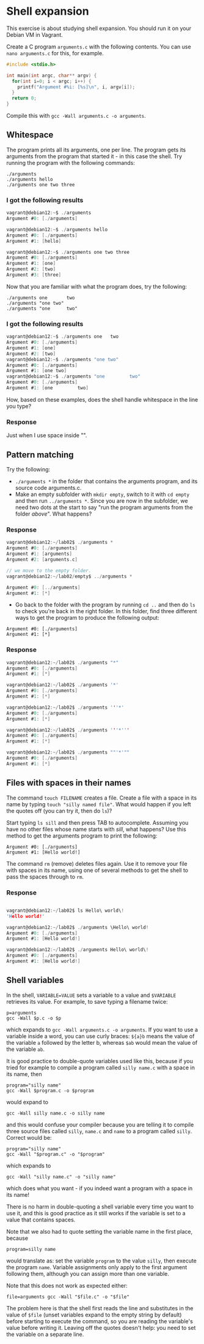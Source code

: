# Shell expansion

This exercise is about studying shell expansion. You should run it on your Debian VM in Vagrant.

Create a C program `arguments.c` with the following contents. You can use `nano arguments.c` for this, for example.

```C
#include <stdio.h>

int main(int argc, char** argv) {
  for(int i=0; i < argc; i++) {
    printf("Argument #%i: [%s]\n", i, argv[i]);
  }
  return 0;
}
```

Compile this with `gcc -Wall arguments.c -o arguments`. 

## Whitespace

The program prints all its arguments, one per line. The program gets its arguments from the program that started it - in this case the shell.
Try running the program with the following commands:

    ./arguments
    ./arguments hello
    ./arguments one two three

### I got the following results
```C
vagrant@debian12:~$ ./arguments
Argument #0: [./arguments]

vagrant@debian12:~$ ./arguments hello
Argument #0: [./arguments]
Argument #1: [hello]

vagrant@debian12:~$ ./arguments one two three
Argument #0: [./arguments]
Argument #1: [one]
Argument #2: [two]
Argument #3: [three]

```

Now that you are familiar with what the program does, try the following:

    ./arguments one       two
    ./arguments "one two"
    ./arguments "one      two"

### I got the following results
```C
vagrant@debian12:~$ ./arguments one   two
Argument #0: [./arguments]
Argument #1: [one]
Argument #2: [two]
vagrant@debian12:~$ ./arguments "one two"
Argument #0: [./arguments]
Argument #1: [one two]
vagrant@debian12:~$ ./arguments "one         two"
Argument #0: [./arguments]
Argument #1: [one         two]
```

How, based on these examples, does the shell handle whitespace in the line you type?

### Response
Just when I use space inside "".

## Pattern matching

Try the following:

  * `./arguments *` in the folder that contains the arguments program, and its source code arguments.c.
  * Make an empty subfolder with `mkdir empty`, switch to it with `cd empty` and then run `../arguments *`. Since you are now in the subfolder, we need two dots at the start to say "run the program arguments from the folder _above_". What happens?

### Response

```C
vagrant@debian12:~/lab02$ ./arguments *
Argument #0: [./arguments]
Argument #1: [arguments]
Argument #2: [arguments.c]

// we move to the empty folder.
vagrant@debian12:~/lab02/empty$ ../arguments *

Argument #0: [../arguments]
Argument #1: [*]
```

  * Go back to the folder with the program by running `cd ..` and then do `ls` to check you're back in the right folder. In this folder, find three different ways to get the program to produce the following output:

```
Argument #0: [./arguments]
Argument #1: [*] 
```
### Response

```C
vagrant@debian12:~/lab02$ ./arguments "*"
Argument #0: [./arguments]
Argument #1: [*]

vagrant@debian12:~/lab02$ ./arguments '*'
Argument #0: [./arguments]
Argument #1: [*]

vagrant@debian12:~/lab02$ ./arguments '''*'
Argument #0: [./arguments]
Argument #1: [*]

vagrant@debian12:~/lab02$ ./arguments '''*'''
Argument #0: [./arguments]
Argument #1: [*]

vagrant@debian12:~/lab02$ ./arguments ""'*'""
Argument #0: [./arguments]
Argument #1: [*]

```

## Files with spaces in their names

The command `touch FILENAME` creates a file. Create a file with a space in its name by typing `touch "silly named file"`. What would happen if you left the quotes off (you can try it, then do `ls`)?

Start typing `ls sill` and then press TAB to autocomplete. Assuming you have no other files whose name starts with _sill_, what happens? Use this method to get the arguments program to print the following:

```
Argument #0: [./arguments]
Argument #1: [Hello world!] 
```

The command `rm` (remove) deletes files again. Use it to remove your file with spaces in its name, using one of several methods to get the shell to pass the spaces through to `rm`.

### Response

```C

vagrant@debian12:~/lab02$ ls Hello\ world\! 
'Hello world!'

vagrant@debian12:~/lab02$ ./arguments \Hello\ world!
Argument #0: [./arguments]
Argument #1: [Hello world!]

vagrant@debian12:~/lab02$ ./arguments Hello\ world\! 
Argument #0: [./arguments]
Argument #1: [Hello world!]

```

## Shell variables

In the shell, `VARIABLE=VALUE` sets a variable to a value and `$VARIABLE` retrieves its value. For example, to save typing a filename twice:

    p=arguments
    gcc -Wall $p.c -o $p

which expands to `gcc -Wall arguments.c -o arguments`. If you want to use a variable inside a word, you can use curly braces: `${a}b` means the value of the variable `a` followed by the letter b, whereas `$ab` would mean the value of the variable `ab`.

It is good practice to double-quote variables used like this, because if you tried for example to compile a program called `silly name.c` with a space in its name, then

    program="silly name"
    gcc -Wall $program.c -o $program

would expand to

    gcc -Wall silly name.c -o silly name

and this would confuse your compiler because you are telling it to compile three source files called `silly`, `name.c` and `name` to a program called `silly`. Correct would be:

    program="silly name"
    gcc -Wall "$program.c" -o "$program"

which expands to

    gcc -Wall "silly name.c" -o "silly name"

which does what you want - if you indeed want a program with a space in its name!

There is no harm in double-quoting a shell variable every time you want to use it, and this is good practice as it still works if the variable is set to a value that contains spaces.

Note that we also had to quote setting the variable name in the first place, because

    program=silly name

would translate as: set the variable `program` to the value `silly`, then execute the program `name`. Variable assignments only apply to the first argument following them, although you can assign more than one variable.

Note that this does not work as expected either:

    file=arguments gcc -Wall "$file.c" -o "$file"

The problem here is that the shell first reads the line and substitutes in the value of `$file` (unset variables expand to the empty string by default) before starting to execute the command, so you are reading the variable's value before writing it. Leaving off the quotes doesn't help: you need to set the variable on a separate line.
